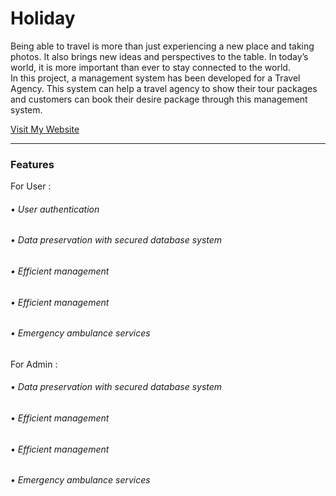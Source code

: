 <h1>Holiday</h1>

<p>Being able to travel is more than just experiencing a new place and taking photos. It also brings new ideas and perspectives to the table. In today’s world, it is more important than ever to stay connected to the world. 
<br/>
In this project, a management system has been developed for a Travel Agency. This  system can help a travel agency to show their tour packages and customers can book their desire package through this management system.

<a href=" https://holyday-84b35.web.app/">Visit My Website</a>
</p>
<hr>
<h3>Features </h3>


<p>For User : </p>
<h6>• User authentication 
</h6>
<h6>• Data preservation with secured database system </h6>
<h6>• Efficient management 
</h6>
<h6>• Efficient management 
</h6>
<h6>• Emergency ambulance services </h6>



<p>For Admin : </p>
<h6>• Data preservation with secured database system </h6>
<h6>• Efficient management 
</h6>
<h6>• Efficient management 
</h6>
<h6>• Emergency ambulance services </h6>





<!-- 

<br>


<p>User friendly and Modern Graphical User Interface </p>
<p>Locations and Contact Information availability of popular drug stores </p>
<p>Service ratings of different pharmacies</p>




<hr>


<h3>Emergency Ambulance Service  </h3>

<p>Ambulances are equipped for taking sick or injured people to and from hospital, especially in the cases of emergencies. Through our management system, one can avail emergency ambulance services.</p>
 <hr>


<h3>Health Tips </h3>
<p>For a healthy lifestyle, one person should follow proper steps in life. Some health tips to lead a better life are as below. </p>
<h6>• Always eat healthy
 
</h6>
<h6>• Consume less salt and sugar
 </h6>
<h6>• Reduce intake of harmful fats 
</h6>
<h6>• Avoid harmful use of alcohol

</h6>
<h6>• Smoking should be avoided
 </h6>
 <h6>• Be active</h6>
 <h6>• Have regular health check ups>

 <br>

 -->
